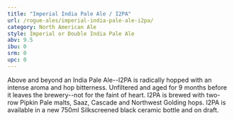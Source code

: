 ```yaml
---
title: "Imperial India Pale Ale / I2PA"
url: /rogue-ales/imperial-india-pale-ale-i2pa/
category: North American Ale
style: Imperial or Double India Pale Ale
abv: 9.5
ibu: 0
srm: 0
upc: 0
---
```

Above and beyond an India Pale Ale--I2PA is radically hopped with an intense aroma and hop bitterness. Unfiltered and aged for 9 months before it leaves the brewery--not for the faint of heart. I2PA is brewed with two-row Pipkin Pale malts, Saaz, Cascade and Northwest Golding hops. I2PA is available in a new 750ml Silkscreened black ceramic bottle and on draft.
